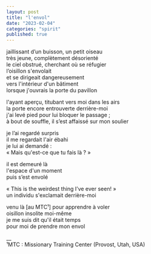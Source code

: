 ```yaml
---
layout: post
title: "l'envol"
date: "2023-02-04"
categories: "spirit"
published: true
---
```


jaillissant d’un buisson, un petit oiseau  
très jeune, complètement désorienté  
le ciel obstrué, cherchant où se réfugier  
l’oisillon s'envolait  
et se dirigeait dangereusement  
vers l'intérieur d'un bâtiment  
lorsque j'ouvrais la porte du pavillon  

l'ayant aperçu, titubant vers moi dans les airs  
la porte encore entrouverte derrière-moi  
j'ai levé pied pour lui bloquer le passage ;  
à bout de souffle, il s’est affaissé sur mon soulier  

je l’ai regardé surpris  
il me regardait l'air ébahi  
je lui ai demandé :  
« Mais qu'est-ce que tu fais là ? »  

il est demeuré là  
l'espace d'un moment  
puis s’est envolé  

« This is the weirdest thing I’ve ever seen! »  
un individu s'exclamait derrière-moi  

venu là [au MTC¹] pour apprendre à voler  
oisillon insolite moi-même  
je me suis dit qu'il était temps  
pour moi de prendre mon envol  

__  
¹MTC : Missionary Training Center (Provost, Utah, USA)
